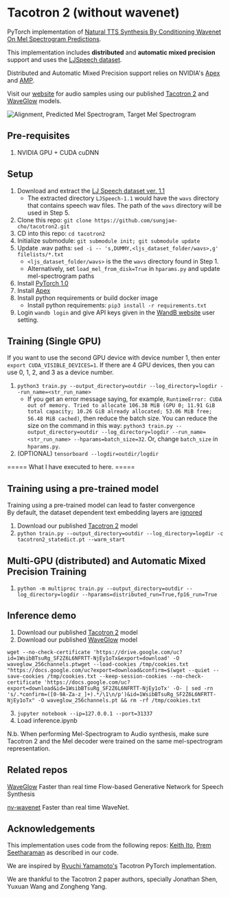 # Tacotron 2 (without wavenet)

PyTorch implementation of [Natural TTS Synthesis By Conditioning
Wavenet On Mel Spectrogram Predictions](https://arxiv.org/pdf/1712.05884.pdf).

This implementation includes **distributed** and **automatic mixed precision** support
and uses the [LJSpeech dataset](https://keithito.com/LJ-Speech-Dataset/).

Distributed and Automatic Mixed Precision support relies on NVIDIA's [Apex] and [AMP].

Visit our [website] for audio samples using our published [Tacotron 2] and
[WaveGlow] models.

![Alignment, Predicted Mel Spectrogram, Target Mel Spectrogram](tensorboard.png)


## Pre-requisites
1. NVIDIA GPU + CUDA cuDNN

## Setup
1. Download and extract the [LJ Speech dataset ver. 1.1](https://keithito.com/LJ-Speech-Dataset/)
    - The extracted directory `LJSpeech-1.1` would have the `wavs` directory that contains speech wav files. The path of the `wavs` directory will be used in Step 5.
2. Clone this repo: `git clone https://github.com/sungjae-cho/tacotron2.git`
3. CD into this repo: `cd tacotron2`
4. Initialize submodule: `git submodule init; git submodule update`
5. Update .wav paths: `sed -i -- 's,DUMMY,<ljs_dataset_folder/wavs>,g' filelists/*.txt`
    - `<ljs_dataset_folder/wavs>` is the the `wavs` directory found in Step 1.
    - Alternatively, set `load_mel_from_disk=True` in `hparams.py` and update mel-spectrogram paths
6. Install [PyTorch 1.0]
7. Install [Apex]
8. Install python requirements or build docker image
    - Install python requirements: `pip3 install -r requirements.txt`
9. Login `wandb login` and give API keys given in the [WandB website](https://www.wandb.com) user setting.

## Training (Single GPU)
If you want to use the second GPU device with device number 1, then enter `export CUDA_VISIBLE_DEVICES=1`. If there are 4 GPU devices, then you can use 0, 1, 2, and 3 as a device number.
1. `python3 train.py --output_directory=outdir --log_directory=logdir --run_name=<str_run_name>`
    - If you get an error message saying, for example, `RuntimeError: CUDA out of memory. Tried to allocate 106.38 MiB (GPU 0; 11.91 GiB total capacity; 10.26 GiB already allocated; 53.06 MiB free; 56.48 MiB cached)`, then reduce the batch size. You can reduce the size on the command in this way: `python3 train.py --output_directory=outdir --log_directory=logdir --run_name=<str_run_name> --hparams=batch_size=32`. Or, change `batch_size` in `hparams.py`.
2. (OPTIONAL) `tensorboard --logdir=outdir/logdir`

===== What I have executed to here. =====

## Training using a pre-trained model
Training using a pre-trained model can lead to faster convergence  
By default, the dataset dependent text embedding layers are [ignored]

1. Download our published [Tacotron 2] model
2. `python train.py --output_directory=outdir --log_directory=logdir -c tacotron2_statedict.pt --warm_start`

## Multi-GPU (distributed) and Automatic Mixed Precision Training
1. `python -m multiproc train.py --output_directory=outdir --log_directory=logdir --hparams=distributed_run=True,fp16_run=True`

## Inference demo
1. Download our published [Tacotron 2] model
2. Download our published [WaveGlow] model
```
wget --no-check-certificate 'https://drive.google.com/uc?id=1WsibBTsuRg_SF2Z6L6NFRTT-NjEy1oTx&export=download' -O waveglow_256channels.ptwget --load-cookies /tmp/cookies.txt "https://docs.google.com/uc?export=download&confirm=$(wget --quiet --save-cookies /tmp/cookies.txt --keep-session-cookies --no-check-certificate 'https://docs.google.com/uc?export=download&id=1WsibBTsuRg_SF2Z6L6NFRTT-NjEy1oTx' -O- | sed -rn 's/.*confirm=([0-9A-Za-z_]+).*/\1\n/p')&id=1WsibBTsuRg_SF2Z6L6NFRTT-NjEy1oTx" -O waveglow_256channels.pt && rm -rf /tmp/cookies.txt

```
3. `jupyter notebook --ip=127.0.0.1 --port=31337`
4. Load inference.ipynb

N.b.  When performing Mel-Spectrogram to Audio synthesis, make sure Tacotron 2
and the Mel decoder were trained on the same mel-spectrogram representation.


## Related repos
[WaveGlow](https://github.com/NVIDIA/WaveGlow) Faster than real time Flow-based
Generative Network for Speech Synthesis

[nv-wavenet](https://github.com/NVIDIA/nv-wavenet/) Faster than real time
WaveNet.

## Acknowledgements
This implementation uses code from the following repos: [Keith
Ito](https://github.com/keithito/tacotron/), [Prem
Seetharaman](https://github.com/pseeth/pytorch-stft) as described in our code.

We are inspired by [Ryuchi Yamamoto's](https://github.com/r9y9/tacotron_pytorch)
Tacotron PyTorch implementation.

We are thankful to the Tacotron 2 paper authors, specially Jonathan Shen, Yuxuan
Wang and Zongheng Yang.


[WaveGlow]: https://drive.google.com/file/d/1WsibBTsuRg_SF2Z6L6NFRTT-NjEy1oTx/view?usp=sharing
[Tacotron 2]: https://drive.google.com/file/d/1c5ZTuT7J08wLUoVZ2KkUs_VdZuJ86ZqA/view?usp=sharing
[pytorch 1.0]: https://github.com/pytorch/pytorch#installation
[website]: https://nv-adlr.github.io/WaveGlow
[ignored]: https://github.com/NVIDIA/tacotron2/blob/master/hparams.py#L22
[Apex]: https://github.com/nvidia/apex
[AMP]: https://github.com/NVIDIA/apex/tree/master/apex/amp
